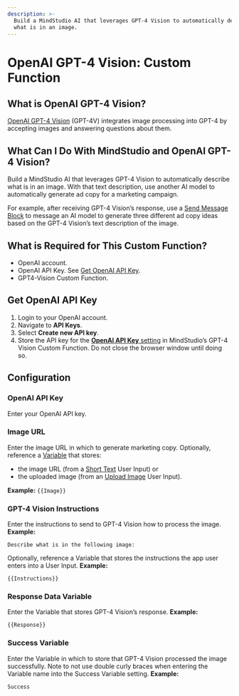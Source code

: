 ```yaml
---
description: >-
  Build a MindStudio AI that leverages GPT-4 Vision to automatically describe
  what is in an image.
---
```


# OpenAI GPT-4 Vision: Custom Function

## What is OpenAI GPT-4 Vision?

[OpenAI GPT-4 Vision](https://platform.openai.com/docs/guides/vision) (GPT-4V) integrates image processing into GPT-4 by accepting images and answering questions about them.

## What Can I Do With MindStudio and OpenAI GPT-4 Vision?

Build a MindStudio AI that leverages GPT-4 Vision to automatically describe what is in an image. With that text description, use another AI model to automatically generate ad copy for a marketing campaign.

For example, after receiving GPT-4 Vision’s response, use a [Send Message Block](../../automation-workflows/types-of-automation-blocks/#send-message-block) to message an AI model to generate three different ad copy ideas based on the GPT-4 Vision’s text description of the image.

## What is Required for This Custom Function?

* OpenAI account.
* OpenAI API Key. See [Get OpenAI API Key](openai-gpt-4-vision-custom-function.md#get-openai-api-key).
* GPT4-Vision Custom Function.

## Get OpenAI API Key

1. Login to your OpenAI account.
2. Navigate to **API Keys**.
3. Select **Create new API key**.
4. Store the API key for the [**OpenAI API Key** setting](openai-gpt-4-vision-custom-function.md#openai-api-key) in MindStudio’s GPT-4 Vision Custom Function. Do not close the browser window until doing so.

## Configuration

### OpenAI API Key

Enter your OpenAI API key.

### Image URL

Enter the image URL in which to generate marketing copy. Optionally, reference a [Variable](../../user-inputs-and-variables/what-is-a-variable.md) that stores:

* the image URL (from a [Short Text](../../user-inputs-and-variables/types-of-user-inputs/#short-text) User Input) or
* the uploaded image (from an [Upload Image](../../user-inputs-and-variables/types-of-user-inputs/#upload-image) User Input).

**Example:** `{{Image}}`

### GPT-4 Vision Instructions

Enter the instructions to send to GPT-4 Vision how to process the image. **Example:**

```
Describe what is in the following image:
```

Optionally, reference a Variable that stores the instructions the app user enters into a User Input. **Example:**

```
{{Instructions}}
```

### Response Data Variable

Enter the Variable that stores GPT-4 Vision’s response. **Example:**

```
{{Response}}
```

### Success Variable

Enter the Variable in which to store that GPT-4 Vision processed the image successfully. Note to not use double curly braces when entering the Variable name into the Success Variable setting. **Example:**

```
Success
```
